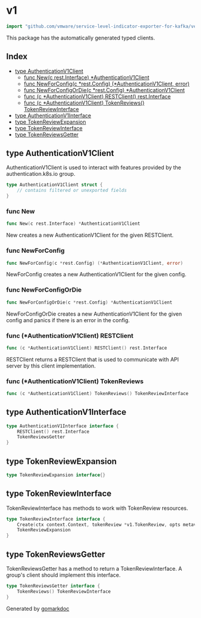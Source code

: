 <!-- Code generated by gomarkdoc. DO NOT EDIT -->

# v1

```go
import "github.com/vmware/service-level-indicator-exporter-for-kafka/vendor/k8s.io/client-go/kubernetes/typed/authentication/v1"
```

This package has the automatically generated typed clients.

## Index

- [type AuthenticationV1Client](<#type-authenticationv1client>)
  - [func New(c rest.Interface) *AuthenticationV1Client](<#func-new>)
  - [func NewForConfig(c *rest.Config) (*AuthenticationV1Client, error)](<#func-newforconfig>)
  - [func NewForConfigOrDie(c *rest.Config) *AuthenticationV1Client](<#func-newforconfigordie>)
  - [func (c *AuthenticationV1Client) RESTClient() rest.Interface](<#func-authenticationv1client-restclient>)
  - [func (c *AuthenticationV1Client) TokenReviews() TokenReviewInterface](<#func-authenticationv1client-tokenreviews>)
- [type AuthenticationV1Interface](<#type-authenticationv1interface>)
- [type TokenReviewExpansion](<#type-tokenreviewexpansion>)
- [type TokenReviewInterface](<#type-tokenreviewinterface>)
- [type TokenReviewsGetter](<#type-tokenreviewsgetter>)


## type AuthenticationV1Client

AuthenticationV1Client is used to interact with features provided by the authentication.k8s.io group.

```go
type AuthenticationV1Client struct {
    // contains filtered or unexported fields
}
```

### func New

```go
func New(c rest.Interface) *AuthenticationV1Client
```

New creates a new AuthenticationV1Client for the given RESTClient.

### func NewForConfig

```go
func NewForConfig(c *rest.Config) (*AuthenticationV1Client, error)
```

NewForConfig creates a new AuthenticationV1Client for the given config.

### func NewForConfigOrDie

```go
func NewForConfigOrDie(c *rest.Config) *AuthenticationV1Client
```

NewForConfigOrDie creates a new AuthenticationV1Client for the given config and panics if there is an error in the config.

### func \(\*AuthenticationV1Client\) RESTClient

```go
func (c *AuthenticationV1Client) RESTClient() rest.Interface
```

RESTClient returns a RESTClient that is used to communicate with API server by this client implementation.

### func \(\*AuthenticationV1Client\) TokenReviews

```go
func (c *AuthenticationV1Client) TokenReviews() TokenReviewInterface
```

## type AuthenticationV1Interface

```go
type AuthenticationV1Interface interface {
    RESTClient() rest.Interface
    TokenReviewsGetter
}
```

## type TokenReviewExpansion

```go
type TokenReviewExpansion interface{}
```

## type TokenReviewInterface

TokenReviewInterface has methods to work with TokenReview resources.

```go
type TokenReviewInterface interface {
    Create(ctx context.Context, tokenReview *v1.TokenReview, opts metav1.CreateOptions) (*v1.TokenReview, error)
    TokenReviewExpansion
}
```

## type TokenReviewsGetter

TokenReviewsGetter has a method to return a TokenReviewInterface. A group's client should implement this interface.

```go
type TokenReviewsGetter interface {
    TokenReviews() TokenReviewInterface
}
```



Generated by [gomarkdoc](<https://github.com/princjef/gomarkdoc>)
